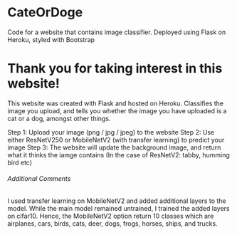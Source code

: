 # CateOrDoge
Code for a website that contains image classifier. Deployed using Flask on Heroku, styled with Bootstrap

<h1>Thank you for taking interest in this website! </h1> 

This website was created with Flask and hosted on Heroku. Classifies the image you upload, and tells you whether the image you have uploaded is a cat or a dog, amongst other things. 
<p>
  Step 1: Upload your image (png / jpg / jpeg) to the website
  Step 2: Use either ResNetV250 or MobileNetV2 (with transfer learning) to predict your image 
  Step 3: The website will update the background image, and return what it thinks the iamge contains (In the case of ResNetV2: tabby, humming bird etc)
</p>

<h6>Additional Comments</h6> 
I used transfer learning on MobileNetV2 and added additional layers to the model. While the main model remained untrained, I trained the added layers on cifar10. 
Hence, the MobileNetV2 option return 10 classes which are airplanes, cars, birds, cats, deer, dogs, frogs, horses, ships, and trucks. 
